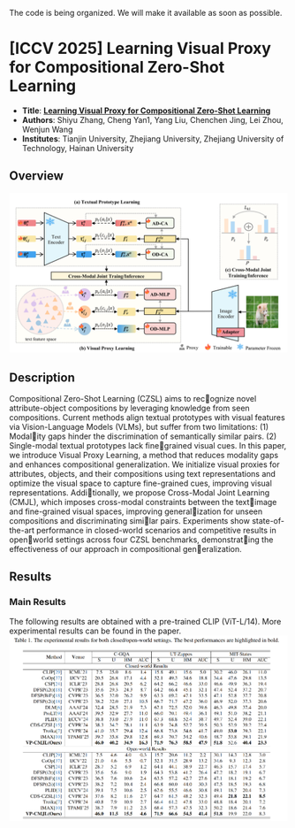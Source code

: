 The code is being organized. We will make it available as soon as possible.
# [ICCV 2025] Learning Visual Proxy for Compositional Zero-Shot Learning
* **Title**: **[Learning Visual Proxy for Compositional Zero-Shot Learning](https://arxiv.org/pdf/2501.13859)**
* **Authors**: Shiyu Zhang, Cheng Yan1, Yang Liu, Chenchen Jing, Lei Zhou, Wenjun Wang
* **Institutes**: Tianjin University, Zhejiang University, Zhejiang University of Technology, Hainan University
## Overview
![](https://github.com/codefish12-09/VP_CMJL/blob/main/images/method.jpg?raw=true)
## Description
Compositional Zero-Shot Learning (CZSL) aims to recognize novel attribute-object compositions by leveraging
knowledge from seen compositions. Current methods align textual prototypes with visual features via Vision-Language Models (VLMs), but suffer from two limitations: 
(1) Modality gaps hinder the discrimination of semantically similar pairs.
(2) Single-modal textual prototypes lack finegrained visual cues. 
In this paper, we introduce Visual Proxy Learning, a method that reduces modality gaps and enhances compositional generalization. We initialize visual proxies for attributes, objects, and their compositions using text representations and optimize the visual space to capture
fine-grained cues, improving visual representations. Additionally, we propose Cross-Modal Joint Learning (CMJL), which imposes cross-modal constraints between the textimage and fine-grained visual spaces, improving generalization for unseen compositions and discriminating similar pairs. Experiments show state-of-the-art performance in closed-world scenarios and competitive results in openworld settings across four CZSL benchmarks, demonstrating the effectiveness of our approach in compositional generalization.
## Results

### Main Results

The following results are obtained with a pre-trained CLIP (ViT-L/14). More experimental results can be found in the paper.
![](https://github.com/codefish12-09/VP_CMJL/blob/main/images/experiment.png?raw=true)
